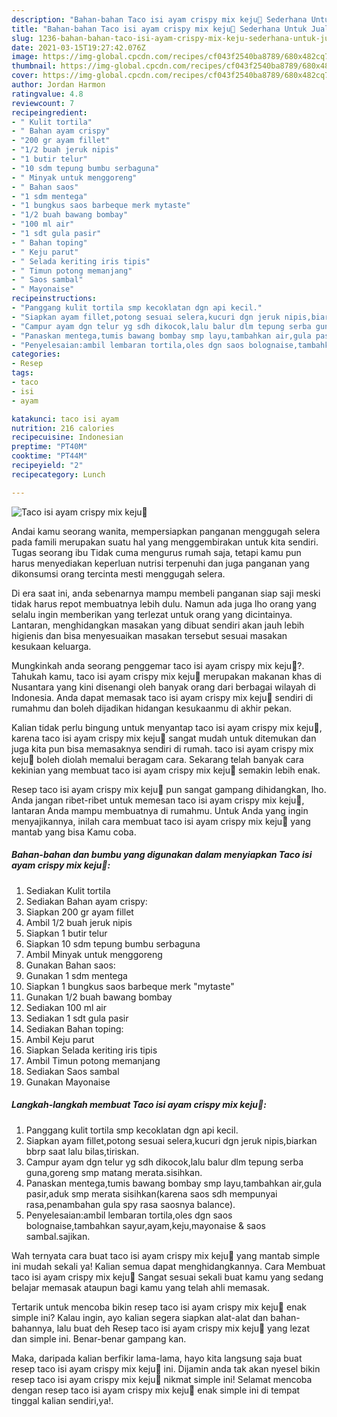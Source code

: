 ```yaml
---
description: "Bahan-bahan Taco isi ayam crispy mix keju🌮 Sederhana Untuk Jualan"
title: "Bahan-bahan Taco isi ayam crispy mix keju🌮 Sederhana Untuk Jualan"
slug: 1236-bahan-bahan-taco-isi-ayam-crispy-mix-keju-sederhana-untuk-jualan
date: 2021-03-15T19:27:42.076Z
image: https://img-global.cpcdn.com/recipes/cf043f2540ba8789/680x482cq70/taco-isi-ayam-crispy-mix-keju🌮-foto-resep-utama.jpg
thumbnail: https://img-global.cpcdn.com/recipes/cf043f2540ba8789/680x482cq70/taco-isi-ayam-crispy-mix-keju🌮-foto-resep-utama.jpg
cover: https://img-global.cpcdn.com/recipes/cf043f2540ba8789/680x482cq70/taco-isi-ayam-crispy-mix-keju🌮-foto-resep-utama.jpg
author: Jordan Harmon
ratingvalue: 4.8
reviewcount: 7
recipeingredient:
- " Kulit tortila"
- " Bahan ayam crispy"
- "200 gr ayam fillet"
- "1/2 buah jeruk nipis"
- "1 butir telur"
- "10 sdm tepung bumbu serbaguna"
- " Minyak untuk menggoreng"
- " Bahan saos"
- "1 sdm mentega"
- "1 bungkus saos barbeque merk mytaste"
- "1/2 buah bawang bombay"
- "100 ml air"
- "1 sdt gula pasir"
- " Bahan toping"
- " Keju parut"
- " Selada keriting iris tipis"
- " Timun potong memanjang"
- " Saos sambal"
- " Mayonaise"
recipeinstructions:
- "Panggang kulit tortila smp kecoklatan dgn api kecil."
- "Siapkan ayam fillet,potong sesuai selera,kucuri dgn jeruk nipis,biarkan bbrp saat lalu bilas,tiriskan."
- "Campur ayam dgn telur yg sdh dikocok,lalu balur dlm tepung serba guna,goreng smp matang merata.sisihkan."
- "Panaskan mentega,tumis bawang bombay smp layu,tambahkan air,gula pasir,aduk smp merata sisihkan(karena saos sdh mempunyai rasa,penambahan gula spy rasa saosnya balance)."
- "Penyelesaian:ambil lembaran tortila,oles dgn saos bolognaise,tambahkan sayur,ayam,keju,mayonaise &amp; saos sambal.sajikan."
categories:
- Resep
tags:
- taco
- isi
- ayam

katakunci: taco isi ayam 
nutrition: 216 calories
recipecuisine: Indonesian
preptime: "PT40M"
cooktime: "PT44M"
recipeyield: "2"
recipecategory: Lunch

---
```



![Taco isi ayam crispy mix keju🌮](https://img-global.cpcdn.com/recipes/cf043f2540ba8789/680x482cq70/taco-isi-ayam-crispy-mix-keju🌮-foto-resep-utama.jpg)

Andai kamu seorang wanita, mempersiapkan panganan menggugah selera pada famili merupakan suatu hal yang menggembirakan untuk kita sendiri. Tugas seorang ibu Tidak cuma mengurus rumah saja, tetapi kamu pun harus menyediakan keperluan nutrisi terpenuhi dan juga panganan yang dikonsumsi orang tercinta mesti menggugah selera.

Di era  saat ini, anda sebenarnya mampu membeli panganan siap saji meski tidak harus repot membuatnya lebih dulu. Namun ada juga lho orang yang selalu ingin memberikan yang terlezat untuk orang yang dicintainya. Lantaran, menghidangkan masakan yang dibuat sendiri akan jauh lebih higienis dan bisa menyesuaikan masakan tersebut sesuai masakan kesukaan keluarga. 



Mungkinkah anda seorang penggemar taco isi ayam crispy mix keju🌮?. Tahukah kamu, taco isi ayam crispy mix keju🌮 merupakan makanan khas di Nusantara yang kini disenangi oleh banyak orang dari berbagai wilayah di Indonesia. Anda dapat memasak taco isi ayam crispy mix keju🌮 sendiri di rumahmu dan boleh dijadikan hidangan kesukaanmu di akhir pekan.

Kalian tidak perlu bingung untuk menyantap taco isi ayam crispy mix keju🌮, karena taco isi ayam crispy mix keju🌮 sangat mudah untuk ditemukan dan juga kita pun bisa memasaknya sendiri di rumah. taco isi ayam crispy mix keju🌮 boleh diolah memalui beragam cara. Sekarang telah banyak cara kekinian yang membuat taco isi ayam crispy mix keju🌮 semakin lebih enak.

Resep taco isi ayam crispy mix keju🌮 pun sangat gampang dihidangkan, lho. Anda jangan ribet-ribet untuk memesan taco isi ayam crispy mix keju🌮, lantaran Anda mampu membuatnya di rumahmu. Untuk Anda yang ingin menyajikannya, inilah cara membuat taco isi ayam crispy mix keju🌮 yang mantab yang bisa Kamu coba.

<!--inarticleads1-->

##### Bahan-bahan dan bumbu yang digunakan dalam menyiapkan Taco isi ayam crispy mix keju🌮:

1. Sediakan  Kulit tortila
1. Sediakan  Bahan ayam crispy:
1. Siapkan 200 gr ayam fillet
1. Ambil 1/2 buah jeruk nipis
1. Siapkan 1 butir telur
1. Siapkan 10 sdm tepung bumbu serbaguna
1. Ambil  Minyak untuk menggoreng
1. Gunakan  Bahan saos:
1. Gunakan 1 sdm mentega
1. Siapkan 1 bungkus saos barbeque merk &#34;mytaste&#34;
1. Gunakan 1/2 buah bawang bombay
1. Sediakan 100 ml air
1. Sediakan 1 sdt gula pasir
1. Sediakan  Bahan toping:
1. Ambil  Keju parut
1. Siapkan  Selada keriting iris tipis
1. Ambil  Timun potong memanjang
1. Sediakan  Saos sambal
1. Gunakan  Mayonaise




<!--inarticleads2-->

##### Langkah-langkah membuat Taco isi ayam crispy mix keju🌮:

1. Panggang kulit tortila smp kecoklatan dgn api kecil.
1. Siapkan ayam fillet,potong sesuai selera,kucuri dgn jeruk nipis,biarkan bbrp saat lalu bilas,tiriskan.
1. Campur ayam dgn telur yg sdh dikocok,lalu balur dlm tepung serba guna,goreng smp matang merata.sisihkan.
1. Panaskan mentega,tumis bawang bombay smp layu,tambahkan air,gula pasir,aduk smp merata sisihkan(karena saos sdh mempunyai rasa,penambahan gula spy rasa saosnya balance).
1. Penyelesaian:ambil lembaran tortila,oles dgn saos bolognaise,tambahkan sayur,ayam,keju,mayonaise &amp; saos sambal.sajikan.




Wah ternyata cara buat taco isi ayam crispy mix keju🌮 yang mantab simple ini mudah sekali ya! Kalian semua dapat menghidangkannya. Cara Membuat taco isi ayam crispy mix keju🌮 Sangat sesuai sekali buat kamu yang sedang belajar memasak ataupun bagi kamu yang telah ahli memasak.

Tertarik untuk mencoba bikin resep taco isi ayam crispy mix keju🌮 enak simple ini? Kalau ingin, ayo kalian segera siapkan alat-alat dan bahan-bahannya, lalu buat deh Resep taco isi ayam crispy mix keju🌮 yang lezat dan simple ini. Benar-benar gampang kan. 

Maka, daripada kalian berfikir lama-lama, hayo kita langsung saja buat resep taco isi ayam crispy mix keju🌮 ini. Dijamin anda tak akan nyesel bikin resep taco isi ayam crispy mix keju🌮 nikmat simple ini! Selamat mencoba dengan resep taco isi ayam crispy mix keju🌮 enak simple ini di tempat tinggal kalian sendiri,ya!.

